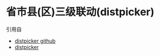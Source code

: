 # 省市县(区)三级联动(distpicker)

引用自

- [distpicker github](https://github.com/fengyuanchen/distpicker)
- [distpicker](https://fengyuanchen.github.io/distpicker/)
